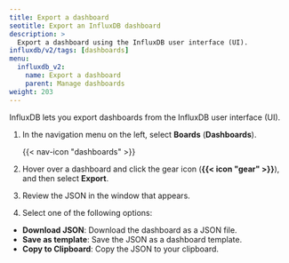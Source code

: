 ```yaml
---
title: Export a dashboard
seotitle: Export an InfluxDB dashboard
description: >
  Export a dashboard using the InfluxDB user interface (UI).
influxdb/v2/tags: [dashboards]
menu:
  influxdb_v2:
    name: Export a dashboard
    parent: Manage dashboards
weight: 203
---
```


InfluxDB lets you export dashboards from the InfluxDB user interface (UI).

1. In the navigation menu on the left, select **Boards** (**Dashboards**).

    {{< nav-icon "dashboards" >}}

2. Hover over a dashboard and click the gear icon (**{{< icon "gear" >}}**),
   and then select **Export**.
3. Review the JSON in the window that appears.
4. Select one of the following options:
  * **Download JSON**: Download the dashboard as a JSON file.
  * **Save as template**: Save the JSON as a dashboard template.
  * **Copy to Clipboard**: Copy the JSON to your clipboard.
